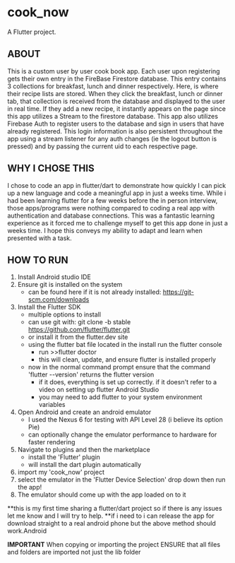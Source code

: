 # cook_now
A  Flutter project.

## ABOUT ##
This is a custom user by user cook book app.
Each user upon registering gets their own entry in the FireBase Firestore database.
This entry contains 3 collections for breakfast, lunch and dinner respectively.
Here, is where their recipe lists are stored. When they click the breakfast, lunch or dinner tab,
that collection is received from the database and displayed to the user in real time. If they add a new recipe,
it instantly appears on the page since this app utilizes a Stream to the firestore database.
This app also utilizes Firebase Auth to register users to the database and sign in users that have already registered.
This login information is also persistent throughout the app using a stream listener for any auth changes (ie the logout button is pressed)
and by passing the current uid to each respective page.

## WHY I CHOSE THIS ##
I chose to code an app in flutter/dart to demonstrate how quickly I can pick up a new language and code a meaningful app in just a weeks time.
While i had been learning flutter for a few weeks before the in person interview, those apps/programs were nothing compared to
coding a real app with authentication and database connections. This was a fantastic learning experience as it forced me to challenge myself
to get this app done in just a weeks time. I hope this conveys my ability to adapt and learn when presented with a task.


## HOW TO RUN ##
1. Install Android studio IDE
2. Ensure git is installed on the system
    - can be found here if it is not already installed: https://git-scm.com/downloads
3. Install the Flutter SDK
    - multiple options to install
    - can use git with: git clone -b stable https://github.com/flutter/flutter.git
    - or install it from the flutter.dev site
    - using the flutter bat file located in the install run the flutter console
        - run >>flutter doctor
        - this will clean, update, and ensure flutter is installed properly
    - now in the normal command prompt ensure that the command 'flutter --version' returns the flutter version
        - if it does, everything is set up correctly. if it doesn't refer to a video on setting up flutter Android Studio
        - you may need to add flutter to your system environment variables
4. Open Android and create an android emulator
    - I used the Nexus 6 for testing with API Level 28 (i believe its option Pie)
    - can optionally change the emulator performance to hardware for faster rendering
5. Navigate to plugins and then the marketplace
    - install the 'Flutter' plugin
    - will install the dart plugin automatically
6. import my 'cook_now' project
7. select the emulator in the 'Flutter Device Selection' drop down then run the app!
8. The emulator should come up with the app loaded on to it

**this is my first time sharing a flutter/dart project so if there is any issues let me know and I will try to help.
**if i need to i can release the app for download straight to a real android phone but the above method should work.Android

**IMPORTANT**
When copying or importing the project ENSURE that all files and folders are imported not just the lib folder
